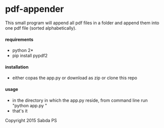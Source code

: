 # pdf-appender

This small program will append all pdf files in a folder and append them into one pdf file (sorted alphabetically).

#### requirements

- python 2*
- pip install pypdf2

#### installation

- either copas the app.py or download as zip or clone this repo

#### usage 

- in the directory in which the app.py reside, from command line run "python app.py <your-dir>"
- that's it

Copyright 2015 Sabda PS
